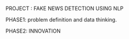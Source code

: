 
PROJECT : FAKE NEWS DETECTION USING NLP

PHASE1: problem definition and data thinking.

PHASE2: INNOVATION
